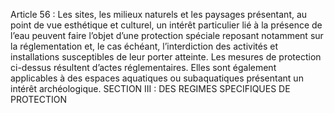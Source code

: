 Article 56 : Les sites, les milieux naturels et les paysages présentant, au point de vue esthétique et culturel, un intérêt particulier lié à la présence de l’eau peuvent faire l’objet d’une protection spéciale reposant notamment sur la réglementation et, le cas échéant, l’interdiction des activités et installations susceptibles de leur porter atteinte.
Les mesures de protection ci-dessus résultent d’actes réglementaires. Elles sont également applicables à des espaces aquatiques ou subaquatiques présentant un intérêt archéologique.
SECTION III : DES REGIMES SPECIFIQUES DE PROTECTION